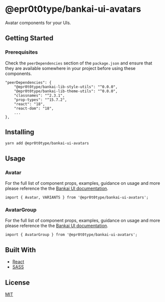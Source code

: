 # @epr0t0type/bankai-ui-avatars
Avatar components for your UIs.

## Getting Started

### Prerequisites
Check the `peerDependencies` section of the `package.json` and ensure that they are available somewhere in your project before using these components.

```
"peerDependencies": {
    "@epr0t0type/bankai-lib-style-utils": "^0.0.0",
    "@epr0t0type/bankai-lib-theme-utils": "^0.0.0",
    "classnames": "^2.3.1",
    "prop-types": "^15.7.2",
    "react": "18",
    "react-dom": "18",
    ...
},
```

## Installing
```
yarn add @epr0t0type/bankai-ui-avatars
```

## Usage

### Avatar
For the full list of component props, examples, guidance on usage and more please reference the the [Bankai UI documentation](https://bankai-ui.com/?path=/story/components-avatars--avatar-story).

```
import { Avatar, VARIANTS } from '@epr0t0type/bankai-ui-avatars';
```

### AvatarGroup
For the full list of component props, examples, guidance on usage and more please reference the the [Bankai UI documentation](https://bankai-ui.com/?path=/story/components-avatars--avatar-group-story).

```
import { AvatarGroup } from '@epr0t0type/bankai-ui-avatars';
```

## Built With
* [React](https://github.com/facebook/react)
* [SASS](https://github.com/sass/sass)

## License
[MIT](../../../LICENSE)
